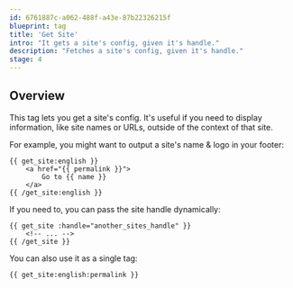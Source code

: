 ```yaml
---
id: 6761887c-a062-488f-a43e-87b22326215f
blueprint: tag
title: 'Get Site'
intro: "It gets a site's config, given it's handle."
description: "Fetches a site's config, given it's handle."
stage: 4
---
```

## Overview

This tag lets you get a site's config. It's useful if you need to display information, like site names or URLs, outside of the context of that site.

For example, you might want to output a site's name & logo in your footer:

```antlers
{{ get_site:english }}
    <a href="{{ permalink }}">
        Go to {{ name }}
    </a>
{{ /get_site:english }}
```

If you need to, you can pass the site handle dynamically:

```antlers
{{ get_site :handle="another_sites_handle" }}
    <!-- ... -->
{{ /get_site }}
```

You can also use it as a single tag:

```antlers
{{ get_site:english:permalink }}
```
